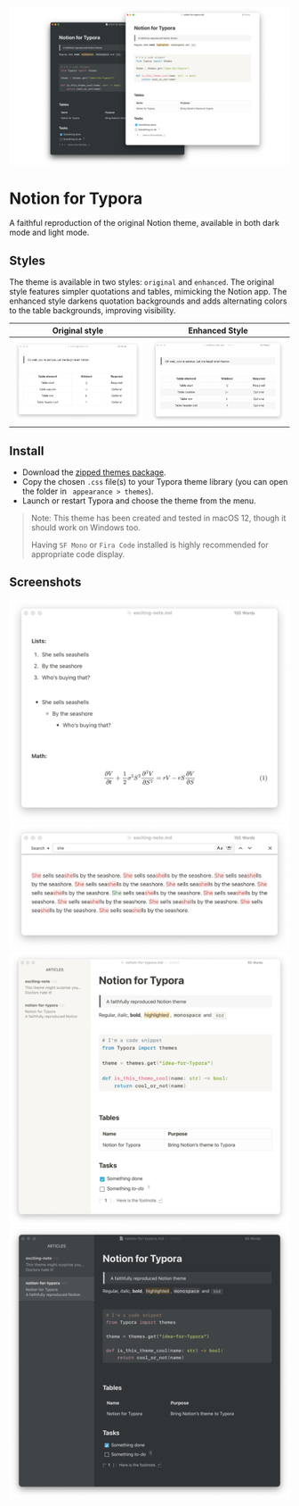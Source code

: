 ![header](assets/images/readme-header.jpg)

# Notion for Typora
A faithful reproduction of the original Notion theme, available in both dark mode and light mode.

## Styles

The theme is available in two styles: `original` and `enhanced`. The original style features simpler quotations and tables, mimicking the Notion app. The enhanced style darkens quotation backgrounds and adds alternating colors to the table backgrounds, improving visibility.


Original style             |  Enhanced Style
:-------------------------:|:-------------------------:
![](assets/images/original-showcase.png)  |  ![](assets/images/enhanced-showcase.png)

## Install

- Download the [zipped themes package](https://github.com/adrian-fuertes/typora-notion-theme/zipball/master/themes).
- Copy the chosen `.css` file(s) to your Typora theme library (you can open the folder in ` appearance > themes`).
- Launch or restart Typora and choose the theme from the menu.

> Note: This theme has been created and tested in macOS 12, though it should work on Windows too.
>
> Having `SF Mono` or `Fira Code` installed is highly recommended for appropriate code display.

## Screenshots

![others-view](assets/images/others-view.png)
![search-view](assets/images/search-view.png)
![light-view](assets/images/sidebar-light.png)
![dark-view](assets/images/sidebar-dark.png)